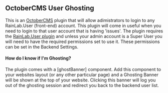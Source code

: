 ## OctoberCMS User Ghosting
This is an [OctoberCMS](https://octobercms.com) plugin that will allow adimistrators to login to any RainLab.User (front-end) account.
This plugin will come in useful when you need to login to that user account that is having 'issues'. The plugin requires the [RainLab.User plugin](https://octobercms.com/plugin/rainlab-user) and unless your admin account is a Super User you will need to have the required permissions set to use it. These permissions can be set in the Backend Settings.

#### How do I know if I'm Ghosting?
The plugin comes with a [ghostBanner] component. Add this component to your websites layout (or any other particular page) and a Ghosting Banner will be shown at the top of your website. Clicking this banner will log you out of the ghosting session and redirect you back to the backend user list.